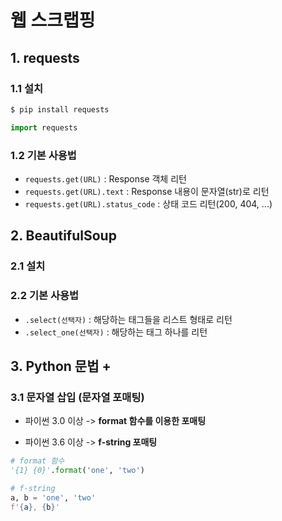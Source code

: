 # 웹 스크랩핑

## 1. requests

### 1.1 설치

```bash
$ pip install requests
```

```python
import requests
```

### 1.2 기본 사용법

* `requests.get(URL)` : Response 객체 리턴
* `requests.get(URL).text` : Response 내용이 문자열(str)로 리턴
* `requests.get(URL).status_code` : 상태 코드 리턴(200, 404, ...)





## 2. BeautifulSoup

### 2.1 설치

### 2.2 기본 사용법

* `.select(선택자)` : 해당하는 태그들을 리스트 형태로 리턴
* `.select_one(선택자)` : 해당하는 태그 하나를 리턴



## 3. Python 문법 +

### 3.1 문자열 삽입 (문자열 포매팅)

* 파이썬 3.0 이상 -> **format 함수를 이용한 포매팅**

* 파이썬 3.6 이상 -> **f-string 포매팅**

```python
# format 함수
'{1} {0}'.format('one', 'two')

# f-string
a, b = 'one', 'two'
f'{a}, {b}'
```